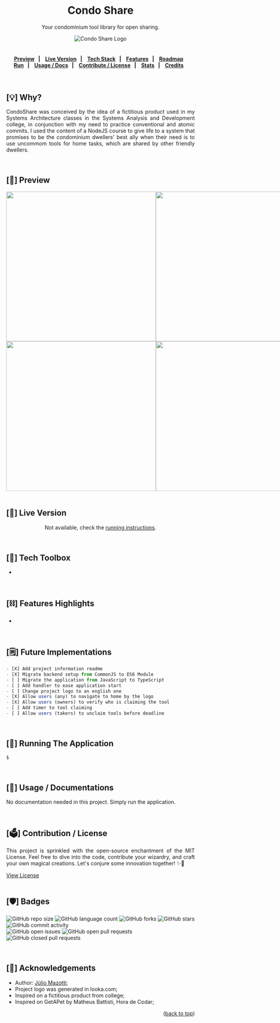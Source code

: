 <a name="readme-top"></a>

<h1 align="center">
    Condo Share
</h1>
<p align="center">
    Your condominium tool library for open sharing.
</p>

<div align="center">
    <img src="https://user-images.githubusercontent.com/92126792/224420297-1168c47d-9c44-4ef3-a0d6-79a491935722.png" alt="Condo Share Logo" />
</div>
<br>

<h4 align="center">
    <p align="center">
      <a href="#-preview">Preview</a>&nbsp;&nbsp;&nbsp;|&nbsp;&nbsp;&nbsp;
      <a href="#-live-version">Live Version</a>&nbsp;&nbsp;&nbsp;|&nbsp;&nbsp;&nbsp;
      <a href="#-techstack">Tech Stack</a>&nbsp;&nbsp;&nbsp;|&nbsp;&nbsp;&nbsp;
      <a href="#-features-highlights">Features</a>&nbsp;&nbsp;&nbsp;|&nbsp;&nbsp;&nbsp;
      <a href="#-future-implementations">Roadmap</a>&nbsp;&nbsp;&nbsp;
        <br>
      <a href="#-running-the-app">Run</a>&nbsp;&nbsp;&nbsp;|&nbsp;&nbsp;&nbsp;
      <a href="#-usage-docs">Usage / Docs</a>&nbsp;&nbsp;&nbsp;|&nbsp;&nbsp;&nbsp;
      <a href="#-contribution-license">Contribute / License</a>&nbsp;&nbsp;&nbsp;|&nbsp;&nbsp;&nbsp;
      <a href="#-badges">Stats</a>&nbsp;&nbsp;&nbsp;|&nbsp;&nbsp;&nbsp;
      <a href="#-acknowledgements">Credits</a>&nbsp;&nbsp;&nbsp;
  </p>
</h4>
<br>

## [:bulb:] Why?

<p align="justify">
    CondoShare was conceived by the idea of a fictitious product used in my Systems Architecture classes in the Systems Analysis and Development college, in conjunction with my need to practice conventional and atomic commits. I used the content of a NodeJS course to give life to a system that promises to be the condominium dwellers' best ally when their need is to use uncommom tools for home tasks, which are shared by other friendly dwellers.
</p>
<br>

## [:telescope:] Preview <a name="-preview">

<div align="center" style="display: flex; flex-direction: row;">
  <img src="https://user-images.githubusercontent.com/92126792/224421788-6099dc3f-d3b6-4b5f-8e6c-e0c27c5d2248.png" width=400px />
  <img src="https://user-images.githubusercontent.com/92126792/224422022-c943dadd-b746-42a8-8b7c-3c5d4af323d1.png" width=400px />
</div>
<div align="center" style="display: flex; flex-direction: row;">
  <img src="https://user-images.githubusercontent.com/92126792/224421941-c8ff1e5f-0af9-48d5-b211-391860ccb085.png" width=400px />
  <img src="https://user-images.githubusercontent.com/92126792/224422076-fa8a2622-14f5-4067-b2e7-463dd1cb94fd.png" width=400px />
</div>
<br>

## [:link:] Live Version <a name="-live-version">

<p align="center">
    Not available, check the <a href="#-running-the-app">running instructions</a>.
</p>
<br>

## [:toolbox:] Tech Toolbox <a name="-techstack">

<ul>
    <li>
</ul>
<br>

## [:chains:] Features Highlights <a name="-features-highlights">

<ul>
    <li>
</ul>
<br>

## [:spiral_notepad:] Future Implementations <a name="-future-implementations">

```javascript
- [X] Add project information readme
- [X] Migrate backend setup from CommonJS to ES6 Module
- [ ] Migrate the application from JavaScript to TypeScript
- [ ] Add handler to ease application start
- [ ] Change project logo to an english one
- [X] Allow users (any) to navigate to home by the logo
- [X] Allow users (owners) to verify who is claiming the tool
- [ ] Add timer to tool claiming
- [ ] Allow users (takers) to unclaim tools before deadline
```

<br>

## [:key:] Running The Application <a name="-running-the-app">

```sh
$ 
```

<br>

## [:page_facing_up:] Usage / Documentations <a name="-usage-docs">

<p align="justify">
    No documentation needed in this project. Simply run the application.
</p>
<br>

## [:ballot_box:] Contribution / License <a name="-contribution-license">

<p align="justify">
    This project is sprinkled with the open-source enchantment of the MIT License. Feel free to dive into the code, contribute your wizardry, and craft your own magical creations. Let's conjure some innovation together! ✨🔮
</p>

<a href="https://github.com/maztt/condo-share/blob/main/LICENSE">View License</a>
<br>
<br>

## [:shield:] Badges <a name="-badges">

![GitHub repo size](https://img.shields.io/github/repo-size/maztt/condo-share?style=for-the-badge)
![GitHub language count](https://img.shields.io/github/languages/count/maztt/condo-share?style=for-the-badge)
![GitHub forks](https://img.shields.io/github/forks/maztt/condo-share?style=for-the-badge)
![GitHub stars](https://img.shields.io/github/stars/maztt/condo-share?style=for-the-badge)
![GitHub commit activity](https://img.shields.io/github/commit-activity/y/maztt/condo-share?style=for-the-badge)
<br>
![GitHub open issues](https://img.shields.io/github/issues/maztt/condo-share?style=for-the-badge)
![GitHub open pull requests](https://img.shields.io/github/issues-pr-raw/maztt/condo-share?style=for-the-badge)
![GitHub closed pull requests](https://img.shields.io/github/issues-pr-closed-raw/maztt/condo-share?style=for-the-badge)

<br>

## [:handshake:] Acknowledgements <a name="-acknowledgements">

<ul>
    <li>Author: <a href="https://www.github.com/maztt">Júlio Mazotti</a>;
    <li>Project logo was generated in looka.com;
    <li>Inspired on a fictitious product from college;
    <li>Inspired on GetAPet by Matheus Battisti, Hora de Codar;
</ul>

<p align="right">(<a href="#readme-top">back to top</a>)</p>
